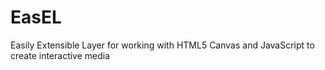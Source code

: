 # EasEL
Easily Extensible Layer for working with HTML5 Canvas and JavaScript to create interactive media

